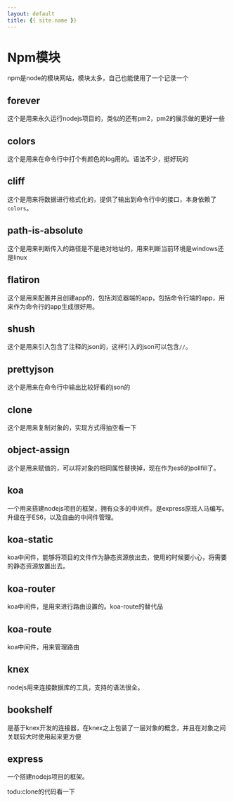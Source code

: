 ```yaml
---
layout: default
title: {{ site.name }}
---
```

# Npm模块
npm是node的模块网站，模块太多，自己也能使用了一个记录一个

## forever
这个是用来永久运行nodejs项目的，类似的还有pm2，pm2的展示做的更好一些

## colors
这个是用来在命令行中打个有颜色的log用的。语法不少，挺好玩的

## cliff
这个是用来将数据进行格式化的，提供了输出到命令行中的接口，本身依赖了`colors`。

## path-is-absolute
这个是用来判断传入的路径是不是绝对地址的，用来判断当前环境是windows还是linux

## flatiron
这个是用来配置并且创建app的，包括浏览器端的app，包括命令行端的app，用来作为命令行的app生成很好用。

## shush
这个是用来引入包含了注释的json的，这样引入的json可以包含`//`。

## prettyjson
这个是用来在命令行中输出比较好看的json的

## clone
这个是用来复制对象的，实现方式得抽空看一下

## object-assign
这个是用来赋值的，可以将对象的相同属性替换掉，现在作为es6的pollfill了。

## koa
一个用来搭建nodejs项目的框架，拥有众多的中间件。是express原班人马编写。升级在于ES6，以及自由的中间件管理。

## koa-static
koa中间件，能够将项目的文件作为静态资源放出去，使用的时候要小心，将需要的静态资源放置出去。

## koa-router
koa中间件，是用来进行路由设置的。koa-route的替代品

## koa-route
koa中间件，用来管理路由

## knex
nodejs用来连接数据库的工具，支持的语法很全。

## bookshelf
是基于knex开发的连接器，在knex之上包装了一层对象的概念，并且在对象之间关联较大时使用起来更方便

## express
一个搭建nodejs项目的框架。



todu:clone的代码看一下
